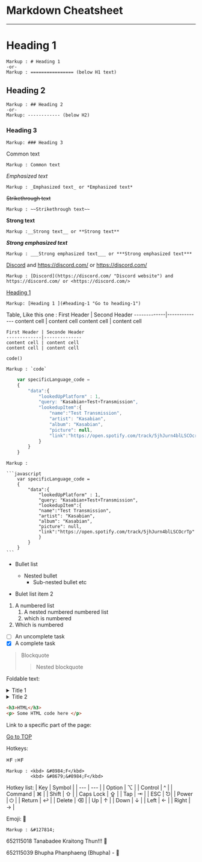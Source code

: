 Markdown Cheatsheet<a name="TOP"></a>
================

- - - -

# Heading 1

    Markup : # Heading 1
    -or-
    Markup : ================ (below H1 text)

## Heading 2

    Markup : ## Heading 2
    -or-
    Markup: ------------ (below H2)

### Heading 3

    Markup: ### Heading 3

Common text

    Markup : Common text

_Emphasized text_

    Markup : _Emphasized text_ or *Emphasized text*

~~Strikethrough text~~

    Markup : ~~Strikethrough text~~

__Strong text__

    Markup :__Strong text__ or **Strong text**

___Strong emphasized text___

    Markup : ___Strong emphasized text___ or ***Strong emphasized text***

[Discord](https://discord.com/ "Discord website") and https://discord.com/ or <https://discord.com/>

    Markup : [Discord](https://discord.com/ "Discord website") and https://discord.com/ or <https://discord.com/>

[Heading 1](#heading-1 "Go to heading-1")

    Markup: [Heading 1 ](#heading-1 "Go to heading-1")

Table, Like this one :
First Header | Second Header
-------------|--------------
content cell | content cell
content cell | content cell

```
First Header | Seconde Header
-------------|--------------
content cell | content cell
content cell | content cell
```

`code()`

    Markup : `code`

```javascript
    var specificLanguage_code =
    {
        "data":{
            "lookedUpPlatform" : 1,
            "query: "Kasabian+Test+Transmission",
            "lookedupItem":{
                "name":"Test Transmission",
                "artist": "Kasabian",
                "album": "Kasabian",
                "picture": null,
                "link":"https://open.spotify.com/track/5jhJurn4blLSCOcrTp"
            }
        }
    }
```

    Markup :

    ```javascript
        var specificLanguage_code =
        {
            "data":{
                "lookedUpPlatform" : 1,
                "query: "Kasabian+Test+Transmission",
                "lookedupItem":{
                "name":"Test Transmission",
                "artist": "Kasabian",
                "album": "Kasabian",
                "picture": null,
                "link":"https://open.spotify.com/track/5jhJurn4blLSCOcrTp"
                }
            }
        }
    ```

* Bullet list
  * Nested bullet
    * Sub-nested bullet etc

* Bulet list item 2

1. A numbered list
   1. A nested numbered numbered list
   2. which is numbered
2. Which is numbered

- [ ] An uncomplete task
- [x] A complete task

> Blockquote
> > Nested blockquote

Foldable text:

<details>
  <summary> Title 1 </summary>
  <p>Content 1 Content 1 Content 1 Content 1</p>
</details>
<details>
  <summary> Title 2</summary>
  <p>Content 2 Content 2 Content 2 Content 2</p>
</details>

```html
<h3>HTML</h3>
<p> Some HTML code here </p>
```

Link to a specific part of the page:

[Go to TOP](#TOP)

Hotkeys:

<kbd> &#8984;F</kbd>
<kbd> &#8679;&#8984;F</kbd>

    Markup : <kbd> &#8984;F</kbd>
             <kbd> &#8679;&#8984;F</kbd>

Hotkey list:
| Key | Symbol |
| --- | --- |
| Option | &#8997; |
| Control | &#94; |
| Command | &#8984; |
| Shift | &#8679; |
| Caps Lock | &#8682; |
| Tap | &#8677; |
| ESC | &#9099;|
| Power | &#9211; |
| Return | &#8617; |
| Delete | &#9003; |
| Up | &#8593; |
| Down | &#8595; |
| Left | &#8592; |
| Right | &#8594; |

Emoji: &#127814;

    Markup : &#127814;


652115018 Tanabadee Kraitong Thun!!! &#127850;

652115039 Bhupha Phanphaeng (Bhupha) - &#128511;

